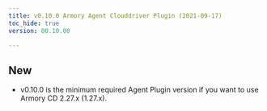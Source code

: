 ```yaml
---
title: v0.10.0 Armory Agent Clouddriver Plugin (2021-09-17)
toc_hide: true
version: 00.10.00

---
```


## New

- v0.10.0 is the minimum required Agent Plugin version if you want to use Armory CD 2.27.x (1.27.x).
